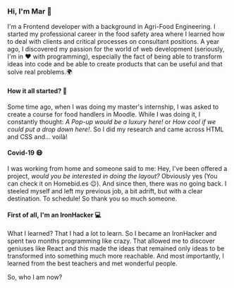 ### Hi, I'm Mar :hugs:

I'm a Frontend developer with a background in Agri-Food Engineering. I started my professional career in the food safety area where I learned how to deal with clients and critical processes on consultant positions. A year ago, I discovered my passion for the world of web development (seriously, I'm in :heart: with programming), especially the fact of being able to transform ideas into code and be able to create products that can be useful and that solve real problems.:earth_africa:



#### How it all started? :thinking:

Some time ago, when I was doing my master's internship, I was asked to create a course for food handlers in Moodle. While I was doing it, I constantly thought: *A Pop-up would be a luxury here!* or *How cool if we could put a drop down here!*. So I did my research and came across HTML and CSS and... voilà!

#### 

#### Covid-19 :mask:

I was working from home and someone said to me: Hey, I've been offered a project, *would you be interested in doing the layout?* Obviously yes (You can check it on Homebid.es :wink:). And since then, there was no going back. I steeled myself and left my previous job, a bit adrift, but with a clear destination. To schedule! So thank you so much someone.



#### First of all, I'm an IronHacker :computer:

What I learned? That I had a lot to learn. So I became an IronHacker and spent two months programming like crazy. That allowed me to discover geniuses like React and this made the ideas that remained only ideas to be transformed into something much more reachable. And most importantly, I learned from the best teachers and met wonderful people.

So, who I am now?
